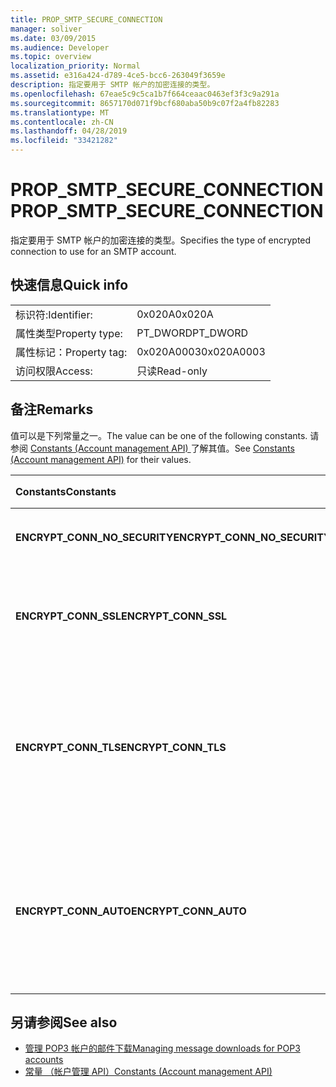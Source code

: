 ```yaml
---
title: PROP_SMTP_SECURE_CONNECTION
manager: soliver
ms.date: 03/09/2015
ms.audience: Developer
ms.topic: overview
localization_priority: Normal
ms.assetid: e316a424-d789-4ce5-bcc6-263049f3659e
description: 指定要用于 SMTP 帐户的加密连接的类型。
ms.openlocfilehash: 67eae5c9c5ca1b7f664ceaac0463ef3f3c9a291a
ms.sourcegitcommit: 8657170d071f9bcf680aba50b9c07f2a4fb82283
ms.translationtype: MT
ms.contentlocale: zh-CN
ms.lasthandoff: 04/28/2019
ms.locfileid: "33421282"
---
```

# <a name="prop_smtp_secure_connection"></a><span data-ttu-id="85b0f-103">PROP_SMTP_SECURE_CONNECTION</span><span class="sxs-lookup"><span data-stu-id="85b0f-103">PROP_SMTP_SECURE_CONNECTION</span></span>

<span data-ttu-id="85b0f-104">指定要用于 SMTP 帐户的加密连接的类型。</span><span class="sxs-lookup"><span data-stu-id="85b0f-104">Specifies the type of encrypted connection to use for an SMTP account.</span></span>
  
## <a name="quick-info"></a><span data-ttu-id="85b0f-105">快速信息</span><span class="sxs-lookup"><span data-stu-id="85b0f-105">Quick info</span></span>

|||
|:-----|:-----|
|<span data-ttu-id="85b0f-106">标识符:</span><span class="sxs-lookup"><span data-stu-id="85b0f-106">Identifier:</span></span>  <br/> |<span data-ttu-id="85b0f-107">0x020A</span><span class="sxs-lookup"><span data-stu-id="85b0f-107">0x020A</span></span>  <br/> |
|<span data-ttu-id="85b0f-108">属性类型</span><span class="sxs-lookup"><span data-stu-id="85b0f-108">Property type:</span></span>  <br/> |<span data-ttu-id="85b0f-109">PT_DWORD</span><span class="sxs-lookup"><span data-stu-id="85b0f-109">PT_DWORD</span></span>  <br/> |
|<span data-ttu-id="85b0f-110">属性标记：</span><span class="sxs-lookup"><span data-stu-id="85b0f-110">Property tag:</span></span>  <br/> |<span data-ttu-id="85b0f-111">0x020A0003</span><span class="sxs-lookup"><span data-stu-id="85b0f-111">0x020A0003</span></span>  <br/> |
|<span data-ttu-id="85b0f-112">访问权限</span><span class="sxs-lookup"><span data-stu-id="85b0f-112">Access:</span></span>  <br/> |<span data-ttu-id="85b0f-113">只读</span><span class="sxs-lookup"><span data-stu-id="85b0f-113">Read-only</span></span>  <br/> |
   
## <a name="remarks"></a><span data-ttu-id="85b0f-114">备注</span><span class="sxs-lookup"><span data-stu-id="85b0f-114">Remarks</span></span>

<span data-ttu-id="85b0f-115">值可以是下列常量之一。</span><span class="sxs-lookup"><span data-stu-id="85b0f-115">The value can be one of the following constants.</span></span> <span data-ttu-id="85b0f-116">请参阅 [Constants (Account management API) ](constants-account-management-api.md) 了解其值。</span><span class="sxs-lookup"><span data-stu-id="85b0f-116">See [Constants (Account management API)](constants-account-management-api.md) for their values.</span></span> 
  
|<span data-ttu-id="85b0f-117">**Constants**</span><span class="sxs-lookup"><span data-stu-id="85b0f-117">**Constants**</span></span>|<span data-ttu-id="85b0f-118">**说明**</span><span class="sxs-lookup"><span data-stu-id="85b0f-118">**Description**</span></span>|
|:-----|:-----|
|<span data-ttu-id="85b0f-119">**ENCRYPT_CONN_NO_SECURITY**</span><span class="sxs-lookup"><span data-stu-id="85b0f-119">**ENCRYPT_CONN_NO_SECURITY**</span></span> <br/> |<span data-ttu-id="85b0f-120">请勿使用任何加密。</span><span class="sxs-lookup"><span data-stu-id="85b0f-120">Do not use any encryption.</span></span>  <br/> |
|<span data-ttu-id="85b0f-121">**ENCRYPT_CONN_SSL**</span><span class="sxs-lookup"><span data-stu-id="85b0f-121">**ENCRYPT_CONN_SSL**</span></span> <br/> |<span data-ttu-id="85b0f-122">使用安全套接字层 (SSL) 加密。</span><span class="sxs-lookup"><span data-stu-id="85b0f-122">Use Secure Socket Layer (SSL) encryption.</span></span>  <br/> |
|<span data-ttu-id="85b0f-123">**ENCRYPT_CONN_TLS**</span><span class="sxs-lookup"><span data-stu-id="85b0f-123">**ENCRYPT_CONN_TLS**</span></span> <br/> |<span data-ttu-id="85b0f-124">使用传输层安全性 (TLS) 加密和身份验证协议。</span><span class="sxs-lookup"><span data-stu-id="85b0f-124">Use Transport Layer Security (TLS) encryption and authentication protocol.</span></span>  <br/> |
|<span data-ttu-id="85b0f-125">**ENCRYPT_CONN_AUTO**</span><span class="sxs-lookup"><span data-stu-id="85b0f-125">**ENCRYPT_CONN_AUTO**</span></span> <br/> |<span data-ttu-id="85b0f-126">自动检测和使用邮件服务器支持的加密方法。</span><span class="sxs-lookup"><span data-stu-id="85b0f-126">Automatically detect and use the encryption method supported by the mail server.</span></span>  <br/> |
   
## <a name="see-also"></a><span data-ttu-id="85b0f-127">另请参阅</span><span class="sxs-lookup"><span data-stu-id="85b0f-127">See also</span></span>

- [<span data-ttu-id="85b0f-128">管理 POP3 帐户的邮件下载</span><span class="sxs-lookup"><span data-stu-id="85b0f-128">Managing message downloads for POP3 accounts</span></span>](managing-message-downloads-for-pop3-accounts.md) 
- [<span data-ttu-id="85b0f-129">常量 （帐户管理 API）</span><span class="sxs-lookup"><span data-stu-id="85b0f-129">Constants (Account management API)</span></span>](constants-account-management-api.md)

